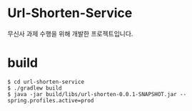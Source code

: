 # Url-Shorten-Service

무신사 과제 수행을 위해 개발한 프로젝트입니다.

# build
```shell script
$ cd url-shorten-service
$ ./gradlew build
$ java -jar build/libs/url-shorten-0.0.1-SNAPSHOT.jar --spring.profiles.active=prod
```
